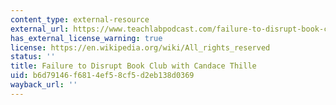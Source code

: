 ```yaml
---
content_type: external-resource
external_url: https://www.teachlabpodcast.com/failure-to-disrupt-book-club-with-candace-thille/
has_external_license_warning: true
license: https://en.wikipedia.org/wiki/All_rights_reserved
status: ''
title: Failure to Disrupt Book Club with Candace Thille
uid: b6d79146-f681-4ef5-8cf5-d2eb138d0369
wayback_url: ''
---
```

